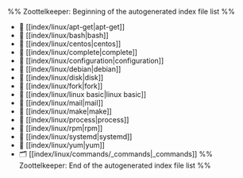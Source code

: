 %% Zoottelkeeper: Beginning of the autogenerated index file list  %%
- 📄 [[index/linux/apt-get|apt-get]]
- 📄 [[index/linux/bash|bash]]
- 📄 [[index/linux/centos|centos]]
- 📄 [[index/linux/complete|complete]]
- 📄 [[index/linux/configuration|configuration]]
- 📄 [[index/linux/debian|debian]]
- 📄 [[index/linux/disk|disk]]
- 📄 [[index/linux/fork|fork]]
- 📄 [[index/linux/linux basic|linux basic]]
- 📄 [[index/linux/mail|mail]]
- 📄 [[index/linux/make|make]]
- 📄 [[index/linux/process|process]]
- 📄 [[index/linux/rpm|rpm]]
- 📄 [[index/linux/systemd|systemd]]
- 📄 [[index/linux/yum|yum]]
- 🗂️ [[index/linux/commands/_commands|_commands]]
%% Zoottelkeeper: End of the autogenerated index file list  %%

